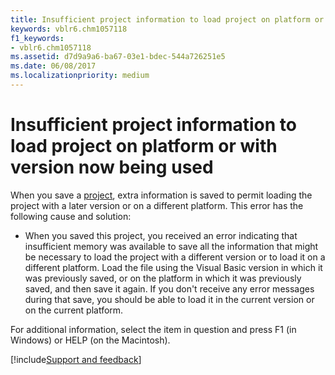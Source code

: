 ```yaml
---
title: Insufficient project information to load project on platform or with version now being used
keywords: vblr6.chm1057118
f1_keywords:
- vblr6.chm1057118
ms.assetid: d7d9a9a6-ba67-03e1-bdec-544a726251e5
ms.date: 06/08/2017
ms.localizationpriority: medium
---
```



# Insufficient project information to load project on platform or with version now being used

When you save a [project](../../Glossary/vbe-glossary.md#project), extra information is saved to permit loading the project with a later version or on a different platform. This error has the following cause and solution:



- When you saved this project, you received an error indicating that insufficient memory was available to save all the information that might be necessary to load the project with a different version or to load it on a different platform. Load the file using the Visual Basic version in which it was previously saved, or on the platform in which it was previously saved, and then save it again. If you don't receive any error messages during that save, you should be able to load it in the current version or on the current platform.
    

For additional information, select the item in question and press F1 (in Windows) or HELP (on the Macintosh).

[!include[Support and feedback](~/includes/feedback-boilerplate.md)]